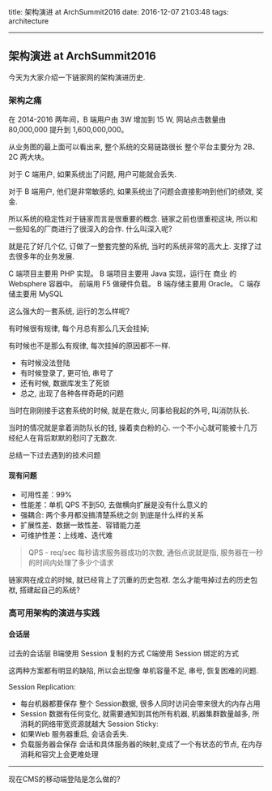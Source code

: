 title: 架构演进 at ArchSummit2016
date: 2016-12-07 21:03:48
tags: architecture 

---

## 架构演进 at ArchSummit2016 

今天为大家介绍一下链家网的架构演进历史.

### 架构之痛

在 2014-2016 两年间，B 端用户由 3W 增加到 15 W, 网站点击数量由 80,000,000 提升到 1,600,000,000。 

从业务图的最上面可以看出来, 整个系统的交易链路很长
整个平台主要分为 2B、2C 两大块。

对于 C 端用户, 如果系统出了问题, 用户可能就会丢失.

对于 B 端用户, 他们是非常敏感的, 如果系统出了问题会直接影响到他们的绩效, 奖金.

所以系统的稳定性对于链家而言是很重要的概念. 链家之前也很重视这块, 所以和一些知名的厂商进行了很深入的合作. 什么叫深入呢? 

就是花了好几个亿, 订做了一整套完整的系统, 当时的系统非常的高大上. 支撑了过去很多年的业务发展.

C 端项目主要用 PHP 实现。
B 端项目主要用 Java 实现，运行在 商业 的 Websphere 容器中。
前端用 F5 做硬件负载。
B 端存储主要用 Oracle。 C 端存储主要用 MySQL

这么强大的一套系统, 运行的怎么样呢?

有时候很有规律, 每个月总有那么几天会挂掉;

有时候也不是那么有规律, 每次挂掉的原因都不一样.

- 有时候没法登陆
- 有时候登录了, 更可怕, 串号了
- 还有时候, 数据库发生了死锁
- 总之, 出现了各种各样奇葩的问题

当时在刚刚接手这套系统的时候, 就是在救火, 同事给我起的外号, 叫消防队长. 

当时的情况就是拿着消防队长的钱, 操着卖白粉的心. 一个不小心就可能被十几万经纪人在背后默默的慰问了无数次.

总结一下过去遇到的技术问题

#### 现有问题
- 可用性差：99%
- 性能差：单机 QPS 不到50, 去做横向扩展是没有什么意义的
- 强耦合: 两个多月都没搞清楚系统之剑 到底是什么样的关系
- 扩展性差、数据一致性差、容错能力差
- 可维护性差：上线难、迭代难
> QPS - req/sec 每秒请求服务器成功的次数, 通俗点说就是指, 服务器在一秒的时间内处理了多少个请求

链家网在成立的时候, 就已经背上了沉重的历史包袱. 怎么才能甩掉过去的历史包袱, 搭建起自己的系统? 

### 高可用架构的演进与实践

#### 会话层
过去的会话层
B端使用 Session 复制的方式
C端使用 Session 绑定的方式

这两种方案都有明显的缺陷, 所以会出现像 单机容量不足, 串号, 恢复困难的问题.

Session Replication: 
- 每台机器都要保存 整个 Session数据, 很多人同时访问会带来很大的内存占用
- Session 数据有任何变化, 就需要通知到其他所有机器, 机器集群数量越多, 所消耗的网络带宽资源就越大
Session Sticky:
- 如果Web 服务器重启, 会话会丢失.
- 负载服务器会保存 会话和具体服务器的映射,变成了一个有状态的节点, 在内存消耗和容灾上会更难处理

---

现在CMS的移动端登陆是怎么做的?